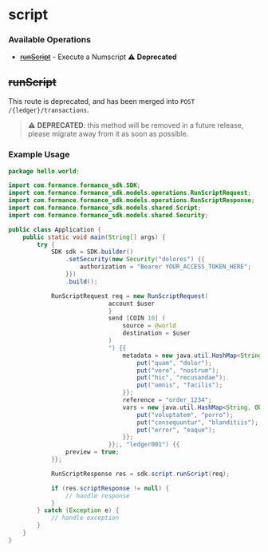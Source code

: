 # script

### Available Operations

* [~~runScript~~](#runscript) - Execute a Numscript :warning: **Deprecated**

## ~~runScript~~

This route is deprecated, and has been merged into `POST /{ledger}/transactions`.


> :warning: **DEPRECATED**: this method will be removed in a future release, please migrate away from it as soon as possible.

### Example Usage

```java
package hello.world;

import com.formance.formance_sdk.SDK;
import com.formance.formance_sdk.models.operations.RunScriptRequest;
import com.formance.formance_sdk.models.operations.RunScriptResponse;
import com.formance.formance_sdk.models.shared.Script;
import com.formance.formance_sdk.models.shared.Security;

public class Application {
    public static void main(String[] args) {
        try {
            SDK sdk = SDK.builder()
                .setSecurity(new Security("dolores") {{
                    authorization = "Bearer YOUR_ACCESS_TOKEN_HERE";
                }})
                .build();

            RunScriptRequest req = new RunScriptRequest(                new Script("vars {
                            account $user
                            }
                            send [COIN 10] (
                            	source = @world
                            	destination = $user
                            )
                            ") {{
                                metadata = new java.util.HashMap<String, Object>() {{
                                    put("quam", "dolor");
                                    put("vero", "nostrum");
                                    put("hic", "recusandae");
                                    put("omnis", "facilis");
                                }};
                                reference = "order_1234";
                                vars = new java.util.HashMap<String, Object>() {{
                                    put("voluptatem", "porro");
                                    put("consequuntur", "blanditiis");
                                    put("error", "eaque");
                                }};
                            }};, "ledger001") {{
                preview = true;
            }};            

            RunScriptResponse res = sdk.script.runScript(req);

            if (res.scriptResponse != null) {
                // handle response
            }
        } catch (Exception e) {
            // handle exception
        }
    }
}
```
